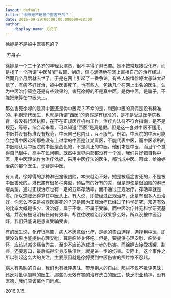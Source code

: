 ```yaml
---
layout: default
title: '徐婷是不是被中医害死的？'
date: 2016-09-29T00:00:00.000000+08:00
author:
    display_name: 方舟子
---
```


徐婷是不是被中医害死的？

·方舟子·

徐婷是一个二十多岁的年轻女演员，很不幸得了淋巴瘤。她不按常规接受化疗，而是找了一个所谓“中医爷爷”拔罐、刮痧，信心满满地在网上直播自己的治疗经过。然而几个月后就去世了。于是在网上引起了一番争论。有些人惋惜徐婷太愚昧太轻信了，有病不好好治，被中医害死了。也有些人，包括几个在网上出名的医生，认为中医治疗癌症还是有些效果的，害死徐婷的不是真中医，是伪中医，是骗子，不能把账算在中医头上。

那么害死徐婷的是真中医还是伪中医呢？不幸的是，判别中医的真假是没有标准的。判别现代医生，也就是所谓“西医”的真假是有标准的，是不是受过医学院教育，有没有行医执照，在不在正规医疗机构工作，治疗方法符不符合指南，是不是规范，等等，综合起来看，可以知道“西医”是真是假。但是这一套对中医不适用。中医并没有标准没有规范，中医自己也内讧，互不服气。例如，中医院的中医可能会觉得中医诊所那些没有上过学的中医是江湖庸医，不能代表中医，而中医诊所的中医则认为中医院的中医是西化的，不是真正的中医，他们才是中医，而且个个觉得自己很牛，高手在民间嘛。既然中医界内部都没有一个准，我们只好把自称中医，用中医理论作为治疗依据，采用中医疗法的医生，都当成中医。因此，给徐婷治病的那个医生，无疑是中医。

有人说，徐婷得的那种淋巴瘤很凶险，本来就治不好，她是被癌症害死的，不是被中医害死的。淋巴瘤有很多种类型，预后有的好有的差，但是即使是很凶险的淋巴瘤类型，通过正规治疗也有一定的五年存活率，而不通过正规治疗，存活率就是零。所以这账还得算在中医头上。有人说，即使经过正规治疗，还是有很多人没治好，你怎么不说是被西医害死的？这是因为正规治疗已经过了科学研究，知道有效的比率大概是多少，没治好，属于不幸，不属于受骗。而中医治疗并无科学研究基础，并没有被证明有任何有效率，却往往吹嘘治疗效果多么好，所以没被中医治好，我们只能说是患者受骗受害。

有的医生说，化疗很痛苦，病人不愿意做化疗，是她的自由选择，选择用中医，即使没效果也能提供心理安慰，算是临终关怀吧。但是，要提供心理安慰、临终关怀，应该以减少痛苦为主，至少不应该造成进一步的伤害。而徐婷去接受拔罐、刮痧，还要忌口，最后搞得全身皮肤溃烂，就是进一步的伤害。实际上，这个事件之所以引起这么大的关注，主要原因就是徐婷受到中医伤害的照片惨不忍睹。

病人有愚昧的自由，我们也有批评愚昧、警示别人的自由。那些不仅不批评愚昧，还反对批评愚昧的医生，那些为无效有害的治疗洗白的医生，缺乏职业精神，没有医德，我们应该离他们远点。

2016.9.15.

